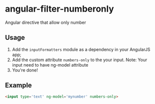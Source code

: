 # angular-filter-numberonly
Angular directive that allow only number

## Usage
 1. Add the `inputFormatters` module as a dependency in your AngularJS app;
 2. Add the custom attribute `numbers-only` to the your input. Note: Your input need to have ng-model attribute
 3. You're done!
 
## Example

```html
<input type='text' ng-model='mynumber' numbers-only>
```
